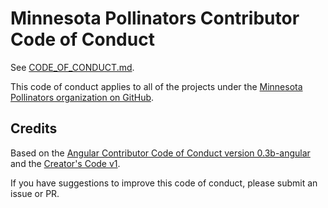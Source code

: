 # Minnesota Pollinators Contributor Code of Conduct

See [CODE_OF_CONDUCT.md](https://github.com/mn-pollinators/code-of-conduct/blob/master/CODE_OF_CONDUCT.md).

This code of conduct applies to all of the projects under the [Minnesota Pollinators organization on GitHub](https://github.com/mn-pollinators).

## Credits

Based on the [Angular Contributor Code of Conduct version 0.3b-angular](https://github.com/angular/code-of-conduct) and  the [Creator's Code v1](https://github.com/Xe/creators-code).

If you have suggestions to improve this code of conduct, please submit an issue or PR.
